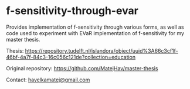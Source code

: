 # f-sensitivity-through-evar
Provides implementation of f-sensitivity through various forms, as well as code used to experiment with EVaR implementation of f-sensitivity for my master thesis.

Thesis: https://repository.tudelft.nl/islandora/object/uuid%3A66c3cf1f-46bf-4a7f-84c3-16c056c121de?collection=education

Original repository:
https://github.com/MatejHav/master-thesis

Contact:
havelkamatej@gmail.com